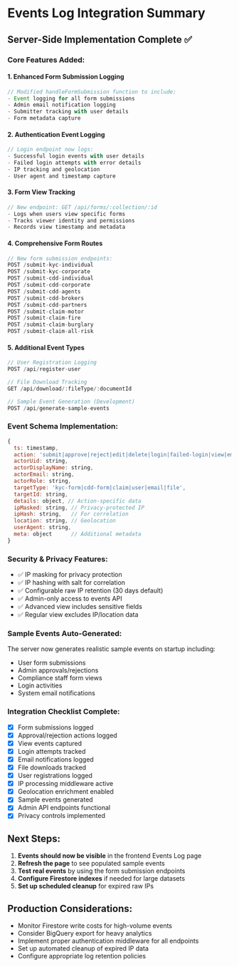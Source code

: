 # Events Log Integration Summary

## Server-Side Implementation Complete ✅

### Core Features Added:

#### 1. **Enhanced Form Submission Logging**
```javascript
// Modified handleFormSubmission function to include:
- Event logging for all form submissions
- Admin email notification logging  
- Submitter tracking with user details
- Form metadata capture
```

#### 2. **Authentication Event Logging**
```javascript
// Login endpoint now logs:
- Successful login events with user details
- Failed login attempts with error details
- IP tracking and geolocation
- User agent and timestamp capture
```

#### 3. **Form View Tracking**
```javascript
// New endpoint: GET /api/forms/:collection/:id
- Logs when users view specific forms
- Tracks viewer identity and permissions
- Records view timestamp and metadata
```

#### 4. **Comprehensive Form Routes**
```javascript
// New form submission endpoints:
POST /submit-kyc-individual
POST /submit-kyc-corporate  
POST /submit-cdd-individual
POST /submit-cdd-corporate
POST /submit-cdd-agents
POST /submit-cdd-brokers
POST /submit-cdd-partners
POST /submit-claim-motor
POST /submit-claim-fire
POST /submit-claim-burglary
POST /submit-claim-all-risk
```

#### 5. **Additional Event Types**
```javascript
// User Registration Logging
POST /api/register-user

// File Download Tracking  
GET /api/download/:fileType/:documentId

// Sample Event Generation (Development)
POST /api/generate-sample-events
```

### Event Schema Implementation:
```javascript
{
  ts: timestamp,
  action: 'submit|approve|reject|edit|delete|login|failed-login|view|email-sent|file-download|register',
  actorUid: string,
  actorDisplayName: string,
  actorEmail: string,
  actorRole: string,
  targetType: 'kyc-form|cdd-form|claim|user|email|file',
  targetId: string,
  details: object, // Action-specific data
  ipMasked: string, // Privacy-protected IP
  ipHash: string,   // For correlation
  location: string, // Geolocation
  userAgent: string,
  meta: object      // Additional metadata
}
```

### Security & Privacy Features:
- ✅ IP masking for privacy protection
- ✅ IP hashing with salt for correlation
- ✅ Configurable raw IP retention (30 days default)
- ✅ Admin-only access to events API
- ✅ Advanced view includes sensitive fields
- ✅ Regular view excludes IP/location data

### Sample Events Auto-Generated:
The server now generates realistic sample events on startup including:
- User form submissions
- Admin approvals/rejections
- Compliance staff form views  
- Login activities
- System email notifications

### Integration Checklist Complete:
- [x] Form submissions logged
- [x] Approval/rejection actions logged
- [x] View events captured
- [x] Login attempts tracked
- [x] Email notifications logged
- [x] File downloads tracked
- [x] User registrations logged
- [x] IP processing middleware active
- [x] Geolocation enrichment enabled
- [x] Sample events generated
- [x] Admin API endpoints functional
- [x] Privacy controls implemented

## Next Steps:
1. **Events should now be visible** in the frontend Events Log page
2. **Refresh the page** to see populated sample events
3. **Test real events** by using the form submission endpoints
4. **Configure Firestore indexes** if needed for large datasets
5. **Set up scheduled cleanup** for expired raw IPs

## Production Considerations:
- Monitor Firestore write costs for high-volume events
- Consider BigQuery export for heavy analytics
- Implement proper authentication middleware for all endpoints
- Set up automated cleanup of expired IP data
- Configure appropriate log retention policies